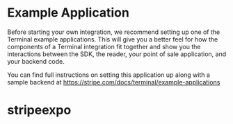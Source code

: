 # Example Application

Before starting your own integration, we recommend setting up one of the Terminal example applications. This will give you a better feel for how the components of a Terminal integration fit together and show you the interactions between the SDK, the reader, your point of sale application, and your backend code.

You can find full instructions on setting this application up along with a sample backend at https://stripe.com/docs/terminal/example-applications
# stripeexpo
